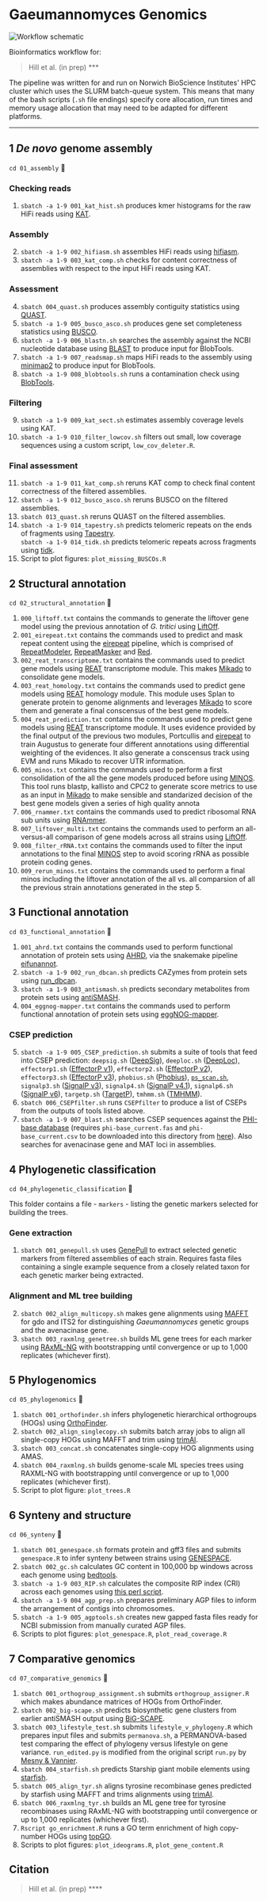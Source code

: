 # Gaeumannomyces Genomics

![Workflow schematic](schematic.png)

Bioinformatics workflow for:
> Hill et al. (in prep) ***

The pipeline was written for and run on Norwich BioScience Institutes' HPC cluster which uses the SLURM batch-queue system. This means that many of the bash scripts (`.sh` file endings) specify core allocation, run times and memory usage allocation that may need to be adapted for different platforms.

---

## 1 *De novo* genome assembly

`cd 01_assembly` 📁

### Checking reads

1. `sbatch -a 1-9 001_kat_hist.sh` produces kmer histograms for the raw HiFi reads using [KAT](https://github.com/TGAC/KAT).

### Assembly

2. `sbatch -a 1-9 002_hifiasm.sh` assembles HiFi reads using [hifiasm](https://github.com/chhylp123/hifiasm).
3. `sbatch -a 1-9 003_kat_comp.sh` checks for content correctness of assemblies with respect to the input HiFi reads using KAT.

### Assessment

4. `sbatch 004_quast.sh` produces assembly contiguity statistics using [QUAST](https://github.com/ablab/quast).
5. `sbatch -a 1-9 005_busco_asco.sh` produces gene set completeness statistics using [BUSCO](https://busco.ezlab.org/).
6. `sbatch -a 1-9 006_blastn.sh` searches the assembly against the NCBI nucleotide database using [BLAST](https://blast.ncbi.nlm.nih.gov/Blast.cgi) to produce input for BlobTools.
7. `sbatch -a 1-9 007_readsmap.sh` maps HiFi reads to the assembly using [minimap2](https://github.com/lh3/minimap2) to produce input for BlobTools.
8. `sbatch -a 1-9 008_blobtools.sh` runs a contamination check using [BlobTools](https://github.com/DRL/blobtools).

### Filtering

9. `sbatch -a 1-9 009_kat_sect.sh` estimates assembly coverage levels using KAT.
10. `sbatch -a 1-9 010_filter_lowcov.sh` filters out small, low coverage sequences using a custom script, `low_cov_deleter.R`.

### Final assessment

11. `sbatch -a 1-9 011_kat_comp.sh` reruns KAT comp to check final content correctness of the filtered assemblies.
12. `sbatch -a 1-9 012_busco_asco.sh` reruns BUSCO on the filtered assemblies.
13. `sbatch 013_quast.sh` reruns QUAST on the filtered assemblies.
14. `sbatch -a 1-9 014_tapestry.sh` predicts telomeric repeats on the ends of fragments using [Tapestry](https://github.com/johnomics/tapestry).\
    `sbatch -a 1-9 014_tidk.sh` predicts telomeric repeats across fragments using [tidk](https://github.com/tolkit/telomeric-identifier).
16. Script to plot figures: `plot_missing_BUSCOs.R`

## 2 Structural annotation

`cd 02_structural_annotation` 📁

1. `000_liftoff.txt` contains the commands to generate the liftover gene model using the previous annotation of *G. tritici* using [LiftOff](https://github.com/agshumate/Liftoff).
2. `001_eirepeat.txt` contains the commands used to predict and mask repeat content using the [eirepeat](https://github.com/EI-CoreBioinformatics/eirepeat) pipeline, which is comprised of [RepeatModeler](https://www.repeatmasker.org/RepeatModeler), [RepeatMasker](http://www.repeatmasker.org/RepeatMasker) and [Red](http://toolsmith.ens.utulsa.edu/).
3. `002_reat_transcriptome.txt` contains the commands used to predict gene models using [REAT](https://github.com/EI-CoreBioinformatics/reat) transcriptome module. This makes [Mikado](https://github.com/EI-CoreBioinformatics/Mikado) to consolidate gene models.
4. `003_reat_homology.txt` contains the commands used to predict gene models using [REAT](https://github.com/EI-CoreBioinformatics/reat) homology module. This module uses Splan to generate protein to genome alignments and leverages [Mikado](https://github.com/EI-CoreBioinformatics/Mikado) to score them and generate a final conscensus of the best gene models.
5. `004_reat_prediction.txt` contains the commands used to predict gene models using [REAT](https://github.com/EI-CoreBioinformatics/reat) transcriptome module. It uses evidence provided by the final output of the previous two modules, Portcullis and [eirepeat](https://github.com/EI-CoreBioinformatics/eirepeat) to train Augustus to generate four different annotations using differential weighting of the evidences. It also generate a conscensus track using EVM and runs Mikado to recover UTR information.
6. `005_minos.txt` contains the commands used to perform a first consolidation of the all the gene models produced before using [MINOS](https://github.com/EI-CoreBioinformatics/minos). This tool runs blastp, kallisto and CPC2 to generate score metrics to use as an input in [Mikado](https://github.com/EI-CoreBioinformatics/Mikado) to make sensible and standarized decision of the best gene models given a series of high quality annota
7. `006_rnammer.txt` contains the commands used to predict ribosomal RNA sub units using [RNAmmer](https://services.healthtech.dtu.dk/services/RNAmmer-1.2/).
8. `007_liftover_multi.txt` contains the commands used to perform an all-versus-all comparison of gene models across all strains using [LiftOff](https://github.com/agshumate/Liftoff).
9. `008_filter_rRNA.txt` contains the commands used to filter the input annotations to the final [MINOS](https://github.com/EI-CoreBioinformatics/minos) step to avoid scoring rRNA as possible protein coding genes.
10. `009_rerun_minos.txt` contains the commands used to perform a final minos including the liftover annotation of the all vs. all comparsion of all the previous strain annotations generated in the step 5.

## 3 Functional annotation

`cd 03_functional_annotation` 📁

1. `001_ahrd.txt` contains the commands used to perform functional annotation of protein sets using [AHRD](https://github.com/groupschoof/AHRD), via the snakemake pipeline [eifunannot](https://github.com/EI-CoreBioinformatics/eifunannot).
2. `sbatch -a 1-9 002_run_dbcan.sh` predicts CAZymes from protein sets using [run_dbcan](https://github.com/linnabrown/run_dbcan).
3. `sbatch -a 1-9 003_antismash.sh` predicts secondary metabolites from protein sets using [antiSMASH](https://github.com/antismash/antismash).
4. `004_eggnog-mapper.txt` contains the commands used to perform functional annotation of protein sets using [eggNOG-mapper](https://github.com/eggnogdb/eggnog-mapper).

### CSEP prediction

5. `sbatch -a 1-9 005_CSEP_prediction.sh` submits a suite of tools that feed into CSEP prediction: `deepsig.sh` ([DeepSig](https://github.com/BolognaBiocomp/deepsig)), `deeploc.sh` ([DeepLoc](https://services.healthtech.dtu.dk/services/DeepLoc-1.0/)), `effectorp1.sh` ([EffectorP v1](https://github.com/JanaSperschneider/EffectorP-1.0)), `effectorp2.sh` ([EffectorP v2](https://github.com/JanaSperschneider/EffectorP-2.0)), `effectorp3.sh` ([EffectorP v3](https://github.com/JanaSperschneider/EffectorP-3.0)), `phobius.sh` ([Phobius](https://phobius.sbc.su.se/)), [`ps_scan.sh`](https://github.com/ebi-pf-team/interproscan/blob/master/core/jms-implementation/support-mini-x86-32/bin/prosite/ps_scan.pl), `signalp3.sh` ([SignalP v3](https://services.healthtech.dtu.dk/services/SignalP-3.0/)), `signalp4.sh` ([SignalP v4.1](https://services.healthtech.dtu.dk/services/SignalP-4.1/)), `signalp6.sh` ([SignalP v6](https://services.healthtech.dtu.dk/services/SignalP-6.0/)), `targetp.sh` ([TargetP](https://services.healthtech.dtu.dk/services/TargetP-2.0/)), `tmhmm.sh` ([TMHMM](https://services.healthtech.dtu.dk/services/TMHMM-2.0/)).
6. `sbatch 006_CSEPfilter.sh` runs `CSEPfilter` to produce a list of CSEPs from the outputs of tools listed above.
7. `sbatch -a 1-9 007_blast.sh` searches CSEP sequences against the [PHI-base database](http://www.phi-base.org/) (requires `phi-base_current.fas` and `phi-base_current.csv` to be downloaded into this directory from [here](http://www.phi-base.org/downloadLink.htm)). Also searches for avenacinase gene and MAT loci in assemblies.

## 4 Phylogenetic classification

`cd 04_phylogenetic_classification` 📁

This folder contains a file - `markers` - listing the genetic markers selected for building the trees.

### Gene extraction

1. `sbatch 001_genepull.sh` uses [GenePull](https://github.com/Rowena-h/MiscGenomicsTools/tree/main/GenePull) to extract selected genetic markers from filtered assemblies of each strain. Requires fasta files containing a single example sequence from a closely related taxon for each genetic marker being extracted.

### Alignment and ML tree building

2. `sbatch 002_align_multicopy.sh` makes gene alignments using [MAFFT](https://github.com/GSLBiotech/mafft) for gdo and ITS2 for distinguishing *Gaeumannomyces* genetic groups and the avenacinase gene.
3. `sbatch 003_raxmlng_genetree.sh` builds ML gene trees for each marker using [RAxML-NG](https://github.com/amkozlov/raxml-ng) with bootstrapping until convergence or up to 1,000 replicates (whichever first).

## 5 Phylogenomics

`cd 05_phylogenomics` 📁

1. `sbatch 001_orthofinder.sh` infers phylogenetic hierarchical orthogroups (HOGs) using [OrthoFinder](https://github.com/davidemms/OrthoFinder).
2. `sbatch 002_align_singlecopy.sh` submits batch array jobs to align all single-copy HOGs using MAFFT and trim using [trimAl](http://trimal.cgenomics.org/).
3. `sbatch 003_concat.sh` concatenates single-copy HOG alignments using AMAS.
4. `sbatch 004_raxmlng.sh` builds genome-scale ML species trees using RAXML-NG with bootstrapping until convergence or up to 1,000 replicates (whichever first).
5. Script to plot figure: `plot_trees.R`

## 6 Synteny and structure

`cd 06_synteny` 📁

1. `sbatch 001_genespace.sh` formats protein and gff3 files and submits `genespace.R` to infer synteny between strains using [GENESPACE](https://github.com/jtlovell/GENESPACE).
2. `sbatch 002_gc.sh` calculates GC content in 100,000 bp windows across each genome using [bedtools](https://github.com/arq5x/bedtools2).
3. `sbatch -a 1-9 003_RIP.sh` calculates the composite RIP index (CRI) across each genomes using [this perl script](https://github.com/hyphaltip/fungaltools/tree/master/scripts).
4. `sbatch -a 1-9 004_agp_prep.sh` prepares preliminary AGP files to inform the arrangement of contigs into chromosomes.
5. `sbatch -a 1-9 005_agptools.sh` creates new gapped fasta files ready for NCBI submission from manually curated AGP files.
6. Scripts to plot figures: `plot_genespace.R`, `plot_read_coverage.R`

## 7 Comparative genomics

`cd 07_comparative_genomics` 📁

1. `sbatch 001_orthogroup_assignment.sh` submits `orthogroup_assigner.R` which makes abundance matrices of HOGs from OrthoFinder.
2. `sbatch 002_big-scape.sh` predicts biosynthetic gene clusters from earlier antiSMASH output using [BiG-SCAPE](https://github.com/medema-group/BiG-SCAPE).
3. `sbatch 003_lifestyle_test.sh` submits `lifestyle_v_phylogeny.R` which prepares input files and submits `permanova.sh`, a PERMANOVA-based test comparing the effect of phylogeny versus lifestyle on gene variance. `run_edited.py` is modified from the original script `run.py` by [Mesny &amp; Vannier](https://github.com/fantin-mesny/Effect-Of-Biological-Categories-On-Genomes-Composition).
4. `sbatch 004_starfish.sh` predicts Starship giant mobile elements using [starfish](https://github.com/egluckthaler/starfish).
5. `sbatch 005_align_tyr.sh` aligns tyrosine recombinase genes predicted by starfish using MAFFT and trims alignments using [trimAl](https://github.com/inab/trimal).
6. `sbatch 006_raxmlng_tyr.sh` builds an ML gene tree for tyrosine recombinases using RAxML-NG with bootstrapping until convergence or up to 1,000 replicates (whichever first).
7. `Rscript go_enrichment.R` runs a GO term enrichment of high copy-number HOGs using [topGO](https://bioconductor.org/packages/release/bioc/html/topGO.html).
8. Scripts to plot figures: `plot_ideograms.R`, `plot_gene_content.R`

## Citation

> Hill et al. (in prep) ****

